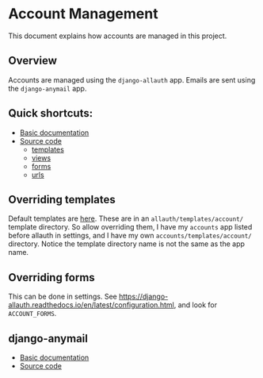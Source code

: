 Account Management
===

This document explains how accounts are managed in this project.

## Overview

Accounts are managed using the `django-allauth` app. Emails are sent using the `django-anymail` app.

## Quick shortcuts:

- [Basic documentation](https://django-allauth.readthedocs.io/en/latest/index.html)
- [Source code](https://github.com/pennersr/django-allauth)
  - [templates](https://github.com/pennersr/django-allauth/tree/master/allauth/templates/account)
  - [views](https://github.com/pennersr/django-allauth/blob/master/allauth/account/views.py)
  - [forms](https://github.com/pennersr/django-allauth/blob/master/allauth/account/forms.py)
  - [urls](https://github.com/pennersr/django-allauth/blob/master/allauth/account/urls.py)

## Overriding templates

Default templates are [here](https://github.com/pennersr/django-allauth/tree/master/allauth/templates/account). These are in an `allauth/templates/account/` template directory. So allow overriding them, I have my `accounts` app listed before allauth in settings, and I have my own `accounts/templates/account/` directory. Notice the template directory name is not the same as the app name.

## Overriding forms

This can be done in settings. See <https://django-allauth.readthedocs.io/en/latest/configuration.html>, and look for `ACCOUNT_FORMS`.

## django-anymail

- [Basic documentation](https://anymail.readthedocs.io/en/stable/)
- [Source code](https://github.com/anymail/django-anymail)